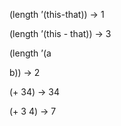  



(length ’(this-that)) → 1 



(length ’(this - that)) → 3 



(length ’(a 



b)) → 2 



(+ 34) → 34 



(+ 3 4) → 7  








